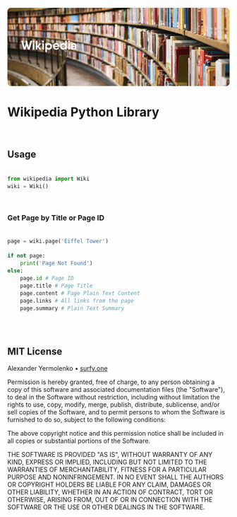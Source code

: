 ![Wikipedia](https://github.com/theastroscout/wikipedia/blob/main/imgs/cover.1.png?raw=true "Wikipedia")

# Wikipedia Python Library
<br/>

## Usage
```python

from wikipedia import Wiki
wiki = Wiki()

```
<br/>

### Get Page by Title or Page ID

```python

page = wiki.page('Eiffel Tower')

if not page:
	print('Page Not Found')
else:
	page.id # Page ID
	page.title # Page Title
	page.content # Page Plain Text Content
	page.links # All links from the page
	page.summary # Plain Text Summary

```

<br />
<br />

## MIT License

Alexander Yermolenko • [surfy.one](https://surfy.one)

Permission is hereby granted, free of charge, to any person obtaining a copy
of this software and associated documentation files (the "Software"), to deal
in the Software without restriction, including without limitation the rights
to use, copy, modify, merge, publish, distribute, sublicense, and/or sell
copies of the Software, and to permit persons to whom the Software is
furnished to do so, subject to the following conditions:

The above copyright notice and this permission notice shall be included in all
copies or substantial portions of the Software.

THE SOFTWARE IS PROVIDED "AS IS", WITHOUT WARRANTY OF ANY KIND, EXPRESS OR
IMPLIED, INCLUDING BUT NOT LIMITED TO THE WARRANTIES OF MERCHANTABILITY,
FITNESS FOR A PARTICULAR PURPOSE AND NONINFRINGEMENT. IN NO EVENT SHALL THE
AUTHORS OR COPYRIGHT HOLDERS BE LIABLE FOR ANY CLAIM, DAMAGES OR OTHER
LIABILITY, WHETHER IN AN ACTION OF CONTRACT, TORT OR OTHERWISE, ARISING FROM,
OUT OF OR IN CONNECTION WITH THE SOFTWARE OR THE USE OR OTHER DEALINGS IN THE
SOFTWARE.